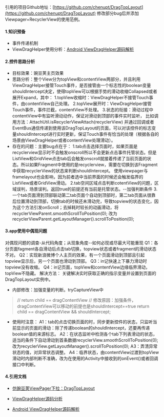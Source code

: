 引用的项目Github地址：[https://github.com/chenupt/DragTopLayout](https://github.com/chenupt/DragTopLayout)
修改部分bug后并添加Viewpager+RecyclerView的使用范例。

#### 1.知识预备
* 事件传递机制
* ViewDragHelper使用分析：[Android ViewDragHelper源码解析](http://www.cnblogs.com/lqstayreal/p/4500219.html)

#### 2.控件思路分析
* 目标效果：豌豆荚主页效果
* 思路分析：整个View分为topView和contentView两部分，并且利用ViewDragHelper接管Touch事件，是否接管由一个标志性的boolean变量shouldIntercept决定，使得topView可以根据手势的滑动收缩Collapsed或者展开Expand，其中：
1.topView收缩时：ViewDragHelper不接管Touch事件，由contentView自己处理。
2.topView展开时：ViewDragHelper接管Touch事件，事件拦截，contentView不处理。
3.状态的衔接：滑动过程中contentView中有监听滑动动作，保证对滑动到顶部的事件实时监听，
比如调用方法：AttachUtil.isRecyclerViewAttach(recyclerView)
并通过回调或者EventBus通信传递到使用该DragTopLayout的页面，可以对该控件的标志变量shouldIntercept进行实时更新，保证Touch事件有恰当的处理（根据各自的场景由ViewDragHelper或者contentView处理滑动）。
* 存在的问题：主要bug点在于：
1.tab点击选择页面时，如果页面是recyclerview显示时不会触发onscroll所以不会更新点击事件托管状态。但是ListView和GridView点击tab后会触发onscroll就接着传递了当前页面的状态。所以如果Fragment中使用的是recyclerview，需要在切换到该Fragment中获取recyclerView的状态来判断shouldIntercept。
使用viewpager与framelayout也会影响，因为前者选中当前界面的时候还会触发临界的ListView或者GridView滑动。
2.tab空间区域点击判断cotentView的问题，区域误判，场景误判。返回true的前提还有当前是托管状态。--加强判断条件
3.一个tab页面滑到顶部联动第二tab页面个自动到顶部时，第二tab页面从很靠后位置滑动到顶部，切换tab的时候还未滑动完，导致topview的状态变化，因为这个方法引发onScroll；去掉耗时较长的动画滑动，将recyclerViewParent.smoothScrollToPosition(0);
改为recyclerViewParent.getLayoutManager().scrollToPosition(0);

#### 3.app使用中偶现问题
对偶现问题的调查-从代码角度；从现象角度--如何必现或尽最大可能重现
Q1：各分页面fagment各自滑动后点击tab切换，topview状态或者fragment的滑动状态不对。
Q2：实现新浪微博个人主页的效果，有一个页面滑动到顶部且引起topview显示后，另一个页面也滑动到顶部。
Q3：in记快速上下暴力滑动时topview没有收缩。
Q4：in记页面，topView和contentView边缘临界滑动，topView不隐藏。
解决方法：
关键解决实时获取正确的指示变量并设置到页面的DragTopLayout实例中。
* 内部修改：加强变量的判断。tryCaptureView中
>// return child == dragContentView
// 修改原因：加强条件，dragContentView可以移动的前提也是shouldIntercept==true
return child == dragContentView && shouldIntercept;
* 使用时注意：
A1：tab的点击切换页面的时，同步更新控件的状态，只监听当前显示的页面的滑动：除了传递boolean的shouldIntercept，还要再传递boolean值的来源标志。
A2：在状态监听中检测各个tab下列表滑动的状态，适当的条件下自动滑动到首条数据recyclerView.smoothScrollToPosition(0);改为recyclerView.getLayoutManager().scrollToPosition(0);
A3：弄清异常状态的值，对异常状态调整。
A4：临界状态，由contentView过渡到topView滑动时内部判断不准确，改为在使用的Activity中接收到的onEvent()或者回调接口中判断。

#### 4.引用文档
* [仿豌豆荚ViewPager下拉：DragTopLayout](http://www.open-open.com/lib/view/open1422430262923.html)

* [ViewDragHelper源码分析](http://www.jianshu.com/p/07d717ef0b28?utm_campaign=hugo&utm_medium=reader_share&utm_content=note)

* [Android ViewDragHelper源码解析](http://www.cnblogs.com/lqstayreal/p/4500219.html)

